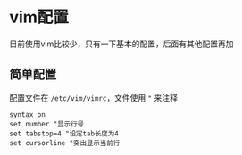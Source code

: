 # vim配置
目前使用vim比较少，只有一下基本的配置，后面有其他配置再加

## 简单配置
配置文件在 `/etc/vim/vimrc`，文件使用 `"` 来注释

```
syntax on
set number "显示行号
set tabstop=4 "设定tab长度为4
set cursorline "突出显示当前行
```
